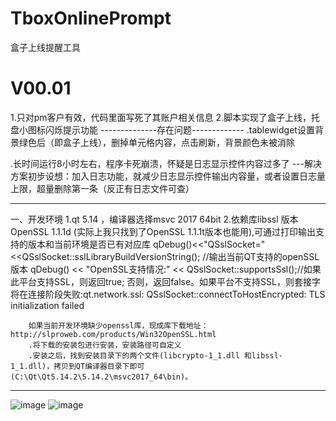 # TboxOnlinePrompt
盒子上线提醒工具

# V00.01
1.只对pm客户有效，代码里面写死了其账户相关信息
2.脚本实现了盒子上线，托盘小图标闪烁提示功能
--------------存在问题-------------
  .tablewidget设置背景绿色后（即盒子上线），删掉单元格内容，点击刷新，背景颜色未被消除

  .长时间运行8小时左右，程序卡死崩溃，怀疑是日志显示控件内容过多了
	---解决方案初步设想：加入日志功能，就减少日志显示控件输出内容量，或者设置日志量上限，超量删除第一条（反正有日志文件可查）




******************************************************************************************************************************
一、开发环境
	1.qt 5.14 ，编译器选择msvc 2017 64bit
	2.依赖库libssl 版本OpenSSL 1.1.1d (实际上我只找到了OpenSSL 1.1.1t版本也能用),可通过打印输出支持的版本和当前环境是否已有对应库
		qDebug()<<"QSslSocket="<<QSslSocket::sslLibraryBuildVersionString(); //输出当前QT支持的openSSL版本
    qDebug() << "OpenSSL支持情况:" << QSslSocket::supportsSsl();//如果此平台支持SSL，则返回true; 否则，返回false。如果平台不支持SSL，则套接字将在连接阶段失败:qt.network.ssl: QSslSocket::connectToHostEncrypted: TLS initialization failed

		如果当前开发环境缺少openssl库，现成库下载地址：http://slproweb.com/products/Win32OpenSSL.html
		.将下载的安装包进行安装，安装路径可自定义
		.安装之后，找到安装目录下的两个文件(libcrypto-1_1.dll 和libssl-1_1.dll)，拷贝到QT编译器目录下即可(C:\Qt\Qt5.14.2\5.14.2\msvc2017_64\bin)。

******************************************************************************************************************************
![image](https://github.com/rootCloudSrc/TboxOnlinePrompt/assets/36293079/a667180d-e8e8-4850-8420-4162e6b11687)
![image](https://github.com/rootCloudSrc/TboxOnlinePrompt/assets/36293079/b4a8de89-87f1-4f7b-b878-2359d9c27902)



